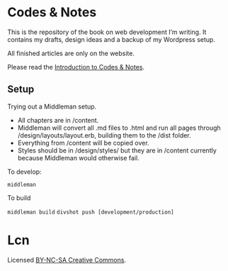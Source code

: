 # Codes & Notes

This is the repository of the book on web development I’m writing. It contains my drafts, design ideas and a backup of my Wordpress setup.

All finished articles are only on the website.

Please read the [Introduction to Codes & Notes](http://codesandnotes.com/introduction).

## Setup

Trying out a Middleman setup.

- All chapters are in /content.
- Middleman will convert all .md files to .html and run all pages through /design/layouts/layout.erb, building them to the /dist folder.
- Everything from /content will be copied over.
- Styles should be in /design/styles/ but they are in /content currently because Middleman would otherwise fail.

To develop:

`middleman`

To build

`middleman build`
`divshot push [development/production]`

# Lcn

Licensed [BY-NC-SA Creative Commons](http://creativecommons.org/licenses/by-nc-sa/3.0/).
